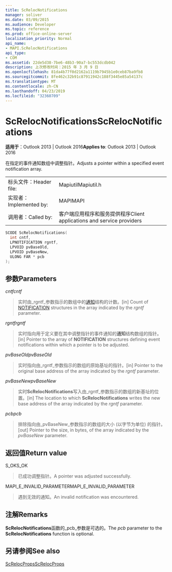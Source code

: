 ```yaml
---
title: ScRelocNotifications
manager: soliver
ms.date: 03/09/2015
ms.audience: Developer
ms.topic: reference
ms.prod: office-online-server
localization_priority: Normal
api_name:
- MAPI.ScRelocNotifications
api_type:
- COM
ms.assetid: 22de5d38-7be6-48b3-90a7-bc553dcdb042
description: 上次修改时间：2015 年 3 月 9 日
ms.openlocfilehash: 81da4b77f0d2162a1119b7945b1e0ceb87ba9fb8
ms.sourcegitcommit: 8fe462c32b91c87911942c188f3445e85a54137c
ms.translationtype: MT
ms.contentlocale: zh-CN
ms.lasthandoff: 04/23/2019
ms.locfileid: "32360709"
---
```

# <a name="screlocnotifications"></a><span data-ttu-id="59e3d-103">ScRelocNotifications</span><span class="sxs-lookup"><span data-stu-id="59e3d-103">ScRelocNotifications</span></span>

  
  
<span data-ttu-id="59e3d-104">**适用于**：Outlook 2013 | Outlook 2016</span><span class="sxs-lookup"><span data-stu-id="59e3d-104">**Applies to**: Outlook 2013 | Outlook 2016</span></span> 
  
<span data-ttu-id="59e3d-105">在指定的事件通知数组中调整指针。</span><span class="sxs-lookup"><span data-stu-id="59e3d-105">Adjusts a pointer within a specified event notification array.</span></span> 
  
|||
|:-----|:-----|
|<span data-ttu-id="59e3d-106">标头文件：</span><span class="sxs-lookup"><span data-stu-id="59e3d-106">Header file:</span></span>  <br/> |<span data-ttu-id="59e3d-107">Mapiutil</span><span class="sxs-lookup"><span data-stu-id="59e3d-107">Mapiutil.h</span></span>  <br/> |
|<span data-ttu-id="59e3d-108">实现者：</span><span class="sxs-lookup"><span data-stu-id="59e3d-108">Implemented by:</span></span>  <br/> |<span data-ttu-id="59e3d-109">MAPI</span><span class="sxs-lookup"><span data-stu-id="59e3d-109">MAPI</span></span>  <br/> |
|<span data-ttu-id="59e3d-110">调用者：</span><span class="sxs-lookup"><span data-stu-id="59e3d-110">Called by:</span></span>  <br/> |<span data-ttu-id="59e3d-111">客户端应用程序和服务提供程序</span><span class="sxs-lookup"><span data-stu-id="59e3d-111">Client applications and service providers</span></span>  <br/> |
   
```cpp
SCODE ScRelocNotifications(
  int cntf,
  LPNOTIFICATION rgntf,
  LPVOID pvBaseOld,
  LPVOID pvBaseNew,
  ULONG FAR * pcb
);
```

## <a name="parameters"></a><span data-ttu-id="59e3d-112">参数</span><span class="sxs-lookup"><span data-stu-id="59e3d-112">Parameters</span></span>

 <span data-ttu-id="59e3d-113">_cntf_</span><span class="sxs-lookup"><span data-stu-id="59e3d-113">_cntf_</span></span>
  
> <span data-ttu-id="59e3d-114">实时由_rgntf_参数指示的数组中的[通知](notification.md)结构的计数。</span><span class="sxs-lookup"><span data-stu-id="59e3d-114">[in] Count of [NOTIFICATION](notification.md) structures in the array indicated by the  _rgntf_ parameter.</span></span> 
    
 <span data-ttu-id="59e3d-115">_rgntf_</span><span class="sxs-lookup"><span data-stu-id="59e3d-115">_rgntf_</span></span>
  
> <span data-ttu-id="59e3d-116">实时指向用于定义要在其中调整指针的事件通知的**通知**结构数组的指针。</span><span class="sxs-lookup"><span data-stu-id="59e3d-116">[in] Pointer to the array of **NOTIFICATION** structures defining event notifications within which a pointer is to be adjusted.</span></span> 
    
 <span data-ttu-id="59e3d-117">_pvBaseOld_</span><span class="sxs-lookup"><span data-stu-id="59e3d-117">_pvBaseOld_</span></span>
  
> <span data-ttu-id="59e3d-118">实时指向由_rgntf_参数指示的数组的原始基址的指针。</span><span class="sxs-lookup"><span data-stu-id="59e3d-118">[in] Pointer to the original base address of the array indicated by the  _rgntf_ parameter.</span></span> 
    
 <span data-ttu-id="59e3d-119">_pvBaseNew_</span><span class="sxs-lookup"><span data-stu-id="59e3d-119">_pvBaseNew_</span></span>
  
> <span data-ttu-id="59e3d-120">实时**ScRelocNotifications**写入由_rgntf_参数指示的数组的新基址的位置。</span><span class="sxs-lookup"><span data-stu-id="59e3d-120">[in] The location to which **ScRelocNotifications** writes the new base address of the array indicated by the  _rgntf_ parameter.</span></span> 
    
 <span data-ttu-id="59e3d-121">_pcb_</span><span class="sxs-lookup"><span data-stu-id="59e3d-121">_pcb_</span></span>
  
> <span data-ttu-id="59e3d-122">排除指向由_pvBaseNew_参数指示的数组的大小 (以字节为单位) 的指针。</span><span class="sxs-lookup"><span data-stu-id="59e3d-122">[out] Pointer to the size, in bytes, of the array indicated by the  _pvBaseNew_ parameter.</span></span> 
    
## <a name="return-value"></a><span data-ttu-id="59e3d-123">返回值</span><span class="sxs-lookup"><span data-stu-id="59e3d-123">Return value</span></span>

<span data-ttu-id="59e3d-124">S_OK</span><span class="sxs-lookup"><span data-stu-id="59e3d-124">S_OK</span></span>
  
> <span data-ttu-id="59e3d-125">已成功调整指针。</span><span class="sxs-lookup"><span data-stu-id="59e3d-125">A pointer was adjusted successfully.</span></span>
    
<span data-ttu-id="59e3d-126">MAPI_E_INVALID_PARAMETER</span><span class="sxs-lookup"><span data-stu-id="59e3d-126">MAPI_E_INVALID_PARAMETER</span></span>
  
> <span data-ttu-id="59e3d-127">遇到无效的通知。</span><span class="sxs-lookup"><span data-stu-id="59e3d-127">An invalid notification was encountered.</span></span>
    
## <a name="remarks"></a><span data-ttu-id="59e3d-128">注解</span><span class="sxs-lookup"><span data-stu-id="59e3d-128">Remarks</span></span>

<span data-ttu-id="59e3d-129">**ScRelocNotifications**函数的_pcb_参数是可选的。</span><span class="sxs-lookup"><span data-stu-id="59e3d-129">The  _pcb_ parameter to the **ScRelocNotifications** function is optional.</span></span> 
  
## <a name="see-also"></a><span data-ttu-id="59e3d-130">另请参阅</span><span class="sxs-lookup"><span data-stu-id="59e3d-130">See also</span></span>



[<span data-ttu-id="59e3d-131">ScRelocProps</span><span class="sxs-lookup"><span data-stu-id="59e3d-131">ScRelocProps</span></span>](screlocprops.md)

